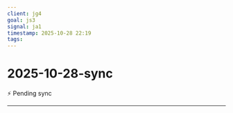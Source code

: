 ```yaml
---
client: jg4
goal: js3
signal: ja1
timestamp: 2025-10-28 22:19
tags:
---
```


# 2025-10-28-sync

⚡ Pending sync




---
 

